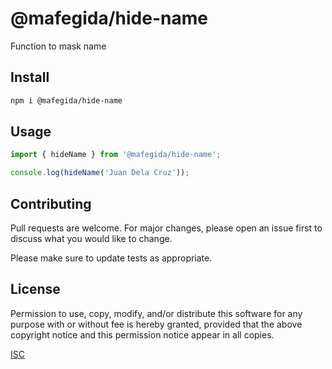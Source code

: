 # @mafegida/hide-name

Function to mask name

## Install

```bash
npm i @mafegida/hide-name
```

## Usage

```js
import { hideName } from '@mafegida/hide-name';

console.log(hideName('Juan Dela Cruz'));
```

## Contributing

Pull requests are welcome. For major changes, please open an issue first
to discuss what you would like to change.

Please make sure to update tests as appropriate.

## License

Permission to use, copy, modify, and/or distribute this software for any purpose with or without fee is hereby granted, provided that the above copyright notice and this permission notice appear in all copies.

[ISC](https://opensource.org/license/isc-license-txt)